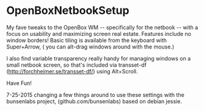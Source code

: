 OpenBoxNetbookSetup
===================

My fave tweaks to the OpenBox WM -- specifically for the netbook -- with a focus on usability and maximizing screen real estate. Features include no window borders! Basic tiling is available from the keyboard with Super+Arrow, ( you can alt-drag windows around with the mouse.) 

I also find variable transparency really handy for managing windows on a small netbook screen, so that's included via transset-df (http://forchheimer.se/transset-df/) using Alt+Scroll.

Have Fun!

7-25-2015 changing a few things around to use these settings with the bunsenlabs project, (github.com/bunsenlabs) based on debian jessie.

